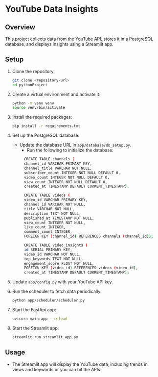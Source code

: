 # YouTube Data Insights

## Overview

This project collects data from the YouTube API, stores it in a PostgreSQL database, and displays insights using a Streamlit app.

## Setup

1. Clone the repository:
    ```bash
    git clone <repository-url>
    cd pythonProject
    ```

2. Create a virtual environment and activate it:
    ```bash
    python -m venv venv
    source venv/bin/activate
    ```

3. Install the required packages:
    ```bash
    pip install -r requirements.txt
    ```

4. Set up the PostgreSQL database:
    - Update the database URL in `app/database/db_setup.py`.
        - Run the following to initialize the database:
      ```bash
        CREATE TABLE channels (
        channel_id VARCHAR PRIMARY KEY,
        channel_title VARCHAR NOT NULL,
        subscriber_count INTEGER NOT NULL DEFAULT 0,
        video_count INTEGER NOT NULL DEFAULT 0,
        view_count INTEGER NOT NULL DEFAULT 0,
        created_at TIMESTAMP DEFAULT CURRENT_TIMESTAMP);
      
        CREATE TABLE videos (
        video_id VARCHAR PRIMARY KEY,
        channel_id VARCHAR NOT NULL,
        title VARCHAR NOT NULL,
        description TEXT NOT NULL,
        published_at TIMESTAMP NOT NULL,
        view_count INTEGER NOT NULL,
        like_count INTEGER,
        comment_count INTEGER,
        FOREIGN KEY (channel_id) REFERENCES channels (channel_id));
      
        CREATE TABLE video_insights (
        id SERIAL PRIMARY KEY,
        video_id VARCHAR NOT NULL,
        top_keywords TEXT NOT NULL,
        engagement_score FLOAT NOT NULL,
        FOREIGN KEY (video_id) REFERENCES videos (video_id),
        created_at TIMESTAMP DEFAULT CURRENT_TIMESTAMP);
      ```

5. Update `app/config.py` with your YouTube API key.

6. Run the scheduler to fetch data periodically:
    ```bash
    python app/scheduler/scheduler.py
    ```

7. Start the FastApi app:
    ```bash
    uvicorn main:app --reload
    ```

8. Start the Streamlit app:
    ```bash
    streamlit run streamlit_app.py
    ```

## Usage

- The Streamlit app will display the YouTube data, including trends in views and keywords or you can hit the APIs.
